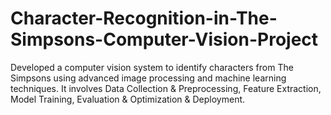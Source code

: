 # Character-Recognition-in-The-Simpsons-Computer-Vision-Project
Developed a computer vision system to identify characters from The Simpsons using advanced image processing and machine learning techniques. It involves Data Collection &amp; Preprocessing, Feature Extraction, Model Training, Evaluation &amp; Optimization &amp; Deployment.
